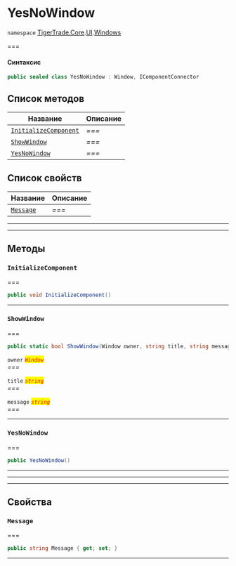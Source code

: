 # YesNoWindow

`namespace` [TigerTrade.Core](../../).[UI](../).[Windows](./)

\===

#### Синтаксис

```csharp
public sealed class YesNoWindow : Window, IComponentConnector
```

## Список методов

| Название                                                              | Описание |
| --------------------------------------------------------------------- | -------- |
| [`InitializeComponent`](yesnowindow.cs.md#method-initializecomponent) | _===_    |
| [`ShowWindow`](yesnowindow.cs.md#method-showwindow)                   | _===_    |
| [`YesNoWindow`](yesnowindow.cs.md#method-yesnowindow)                 | _===_    |

## Список свойств

| Название                                        | Описание |
| ----------------------------------------------- | -------- |
| [`Message`](yesnowindow.cs.md#property-message) | _===_    |

***

***

## Методы

### `InitializeComponent` <a href="#method-initializecomponent" id="method-initializecomponent"></a>

\===

```csharp
public void InitializeComponent()
```

***

### `ShowWindow` <a href="#method-showwindow" id="method-showwindow"></a>

\===

```csharp
public static bool ShowWindow(Window owner, string title, string message)
```

`owner` _<mark style="color:red;">`Window`</mark>_\
_===_

`title` _<mark style="color:red;">`string`</mark>_\
_===_

`message` _<mark style="color:red;">`string`</mark>_\
_===_

***

### `YesNoWindow` <a href="#method-yesnowindow" id="method-yesnowindow"></a>

\===

```csharp
public YesNoWindow()
```

***

***

***

## Свойства

### `Message` <a href="#property-message" id="property-message"></a>

\===

```csharp
public string Message { get; set; }
```

***
